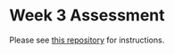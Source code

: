 # Week 3 Assessment
Please see [this repository](https://github.com/CraftAcademy/week3-assessment) for instructions.
